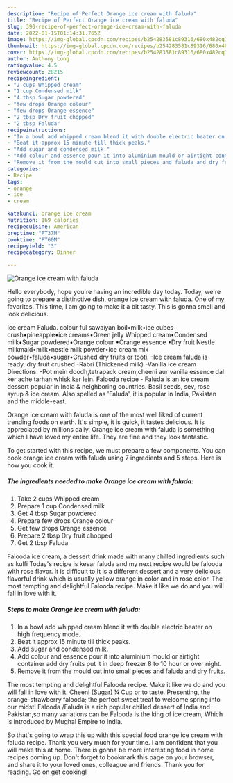 ```yaml
---
description: "Recipe of Perfect Orange ice cream with faluda"
title: "Recipe of Perfect Orange ice cream with faluda"
slug: 390-recipe-of-perfect-orange-ice-cream-with-faluda
date: 2022-01-15T01:14:31.765Z
image: https://img-global.cpcdn.com/recipes/b254283581c89316/680x482cq70/orange-ice-cream-with-faluda-recipe-main-photo.jpg
thumbnail: https://img-global.cpcdn.com/recipes/b254283581c89316/680x482cq70/orange-ice-cream-with-faluda-recipe-main-photo.jpg
cover: https://img-global.cpcdn.com/recipes/b254283581c89316/680x482cq70/orange-ice-cream-with-faluda-recipe-main-photo.jpg
author: Anthony Long
ratingvalue: 4.5
reviewcount: 28215
recipeingredient:
- "2 cups Whipped cream"
- "1 cup Condensed milk"
- "4 tbsp Sugar powdered"
- "few drops Orange colour"
- "few drops Orange essence"
- "2 tbsp Dry fruit chopped"
- "2 tbsp Faluda"
recipeinstructions:
- "In a bowl add whipped cream blend it with double electric beater on high frequency mode."
- "Beat it approx 15 minute till thick peaks."
- "Add sugar and condensed milk."
- "Add colour and essence pour it into aluminium mould or airtight container add dry fruits put it in deep freezer 8 to 10 hour or over night."
- "Remove it from the mould cut into small pieces and faluda and dry fruits."
categories:
- Recipe
tags:
- orange
- ice
- cream

katakunci: orange ice cream 
nutrition: 169 calories
recipecuisine: American
preptime: "PT37M"
cooktime: "PT60M"
recipeyield: "3"
recipecategory: Dinner

---
```



![Orange ice cream with faluda](https://img-global.cpcdn.com/recipes/b254283581c89316/680x482cq70/orange-ice-cream-with-faluda-recipe-main-photo.jpg)

Hello everybody, hope you're having an incredible day today. Today, we're going to prepare a distinctive dish, orange ice cream with faluda. One of my favorites. This time, I am going to make it a bit tasty. This is gonna smell and look delicious.

Ice cream Faluda. colour ful sawaiyan boil•milk•ice cubes crush•pineapple•ice creams•Green jelly Whipped cream•Condensed milk•Sugar powdered•Orange colour •Orange essence •Dry fruit Nestle milkmaid•milk•nestle milk powder•ice cream mix powder•faluda•sugar•Crushed dry fruits or tooti. -Ice cream faluda is ready. dry fruit crushed -Rabri (Thickened milk) -Vanilla ice cream Directions: -Pot mein doodh,tetrapack cream,cheeni aur vanilla essence dal ker ache tarhan whisk ker lein. Falooda recipe - Faluda is an ice cream dessert popular in India &amp; neighboring countries. Basil seeds, sev, rose syrup &amp; ice cream. Also spelled as &#39;Faluda&#39;, it is popular in India, Pakistan and the middle-east.

Orange ice cream with faluda is one of the most well liked of current trending foods on earth. It's simple, it is quick, it tastes delicious. It is appreciated by millions daily. Orange ice cream with faluda is something which I have loved my entire life. They are fine and they look fantastic.


To get started with this recipe, we must prepare a few components. You can cook orange ice cream with faluda using 7 ingredients and 5 steps. Here is how you cook it.

<!--inarticleads1-->

##### The ingredients needed to make Orange ice cream with faluda:

1. Take 2 cups Whipped cream
1. Prepare 1 cup Condensed milk
1. Get 4 tbsp Sugar powdered
1. Prepare few drops Orange colour
1. Get few drops Orange essence
1. Prepare 2 tbsp Dry fruit chopped
1. Get 2 tbsp Faluda


Falooda ice cream, a dessert drink made with many chilled ingredients such as kulfi Today&#39;s recipe is kesar faluda and my next recipe would be falooda with rose flavor. It is difficult to It is a different dessert and a very delicious flavorful drink which is usually yellow orange in color and in rose color. The most tempting and delightful Falooda recipe. Make it like we do and you will fall in love with it. 

<!--inarticleads2-->

##### Steps to make Orange ice cream with faluda:

1. In a bowl add whipped cream blend it with double electric beater on high frequency mode.
1. Beat it approx 15 minute till thick peaks.
1. Add sugar and condensed milk.
1. Add colour and essence pour it into aluminium mould or airtight container add dry fruits put it in deep freezer 8 to 10 hour or over night.
1. Remove it from the mould cut into small pieces and faluda and dry fruits.


The most tempting and delightful Falooda recipe. Make it like we do and you will fall in love with it. Cheeni (Sugar) ¼ Cup or to taste. Presenting, the orange-strawberry falooda; the perfect sweet treat to welcome spring into our midst! Falooda /Faluda is a rich popular chilled dessert of India and Pakistan,so many variations can be Falooda is the king of ice cream, Which is introduced by Mughal Empire to India. 

So that's going to wrap this up with this special food orange ice cream with faluda recipe. Thank you very much for your time. I am confident that you will make this at home. There is gonna be more interesting food in home recipes coming up. Don't forget to bookmark this page on your browser, and share it to your loved ones, colleague and friends. Thank you for reading. Go on get cooking!
